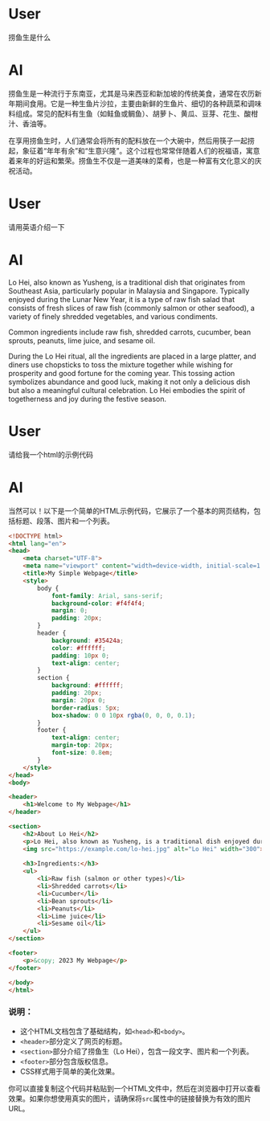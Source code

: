 # User

捞鱼生是什么

# AI

捞鱼生是一种流行于东南亚，尤其是马来西亚和新加坡的传统美食，通常在农历新年期间食用。它是一种生鱼片沙拉，主要由新鲜的生鱼片、细切的各种蔬菜和调味料组成。常见的配料有生鱼（如鲑鱼或鲷鱼）、胡萝卜、黄瓜、豆芽、花生、酸柑汁、香油等。

在享用捞鱼生时，人们通常会将所有的配料放在一个大碗中，然后用筷子一起捞起，象征着“年年有余”和“生意兴隆”。这个过程也常常伴随着人们的祝福语，寓意着来年的好运和繁荣。捞鱼生不仅是一道美味的菜肴，也是一种富有文化意义的庆祝活动。

# User

请用英语介绍一下

# AI

Lo Hei, also known as Yusheng, is a traditional dish that originates from Southeast Asia, particularly popular in Malaysia and Singapore. Typically enjoyed during the Lunar New Year, it is a type of raw fish salad that consists of fresh slices of raw fish (commonly salmon or other seafood), a variety of finely shredded vegetables, and various condiments.

Common ingredients include raw fish, shredded carrots, cucumber, bean sprouts, peanuts, lime juice, and sesame oil. 

During the Lo Hei ritual, all the ingredients are placed in a large platter, and diners use chopsticks to toss the mixture together while wishing for prosperity and good fortune for the coming year. This tossing action symbolizes abundance and good luck, making it not only a delicious dish but also a meaningful cultural celebration. Lo Hei embodies the spirit of togetherness and joy during the festive season.

# User

请给我一个html的示例代码

# AI

当然可以！以下是一个简单的HTML示例代码，它展示了一个基本的网页结构，包括标题、段落、图片和一个列表。

```html
<!DOCTYPE html>
<html lang="en">
<head>
    <meta charset="UTF-8">
    <meta name="viewport" content="width=device-width, initial-scale=1.0">
    <title>My Simple Webpage</title>
    <style>
        body {
            font-family: Arial, sans-serif;
            background-color: #f4f4f4;
            margin: 0;
            padding: 20px;
        }
        header {
            background: #35424a;
            color: #ffffff;
            padding: 10px 0;
            text-align: center;
        }
        section {
            background: #ffffff;
            padding: 20px;
            margin: 20px 0;
            border-radius: 5px;
            box-shadow: 0 0 10px rgba(0, 0, 0, 0.1);
        }
        footer {
            text-align: center;
            margin-top: 20px;
            font-size: 0.8em;
        }
    </style>
</head>
<body>

<header>
    <h1>Welcome to My Webpage</h1>
</header>

<section>
    <h2>About Lo Hei</h2>
    <p>Lo Hei, also known as Yusheng, is a traditional dish enjoyed during the Lunar New Year, particularly in Malaysia and Singapore. It consists of raw fish salad that represents prosperity and good fortune.</p>
    <img src="https://example.com/lo-hei.jpg" alt="Lo Hei" width="300">
    
    <h3>Ingredients:</h3>
    <ul>
        <li>Raw fish (salmon or other types)</li>
        <li>Shredded carrots</li>
        <li>Cucumber</li>
        <li>Bean sprouts</li>
        <li>Peanuts</li>
        <li>Lime juice</li>
        <li>Sesame oil</li>
    </ul>
</section>

<footer>
    <p>&copy; 2023 My Webpage</p>
</footer>

</body>
</html>
```

### 说明：
- 这个HTML文档包含了基础结构，如`<head>`和`<body>`。
- `<header>`部分定义了网页的标题。
- `<section>`部分介绍了捞鱼生（Lo Hei），包含一段文字、图片和一个列表。
- `<footer>`部分包含版权信息。
- CSS样式用于简单的美化效果。

你可以直接复制这个代码并粘贴到一个HTML文件中，然后在浏览器中打开以查看效果。如果你想使用真实的图片，请确保将`src`属性中的链接替换为有效的图片URL。

